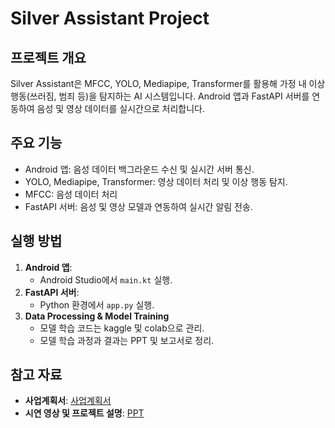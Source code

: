 # Silver Assistant Project

## 프로젝트 개요
Silver Assistant은 MFCC, YOLO, Mediapipe, Transformer를 활용해 가정 내 이상 행동(쓰러짐, 범죄 등)을 탐지하는 AI 시스템입니다. 
Android 앱과 FastAPI 서버를 연동하여 음성 및 영상 데이터를 실시간으로 처리합니다.

## 주요 기능
- Android 앱: 음성 데이터 백그라운드 수신 및 실시간 서버 통신.
- YOLO, Mediapipe, Transformer: 영상 데이터 처리 및 이상 행동 탐지.
- MFCC: 음성 데이터 처리
- FastAPI 서버: 음성 및 영상 모델과 연동하여 실시간 알림 전송.

## 실행 방법
1. **Android 앱**:
   - Android Studio에서 `main.kt` 실행.
2. **FastAPI 서버**:
   - Python 환경에서 `app.py` 실행.
3. **Data Processing & Model Training**  
   - 모델 학습 코드는 kaggle 및 colab으로 관리.
   - 모델 학습 과정과 결과는 PPT 및 보고서로 정리.

## 참고 자료
- **사업계획서**: [사업계획서](https://docs.google.com/document/d/1GiFJt_UknFLDrp64KLEptUz4P0JyMz-E/)
- **시연 영상 및 프로젝트 설명**: [PPT](https://docs.google.com/presentation/d/1G-jY9lZpelm7gX7gzQ_iUzEeRkd7qy4v/)
